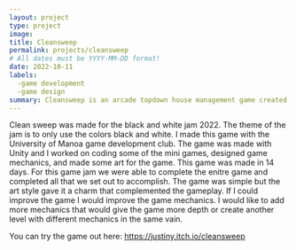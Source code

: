 ```yaml
---
layout: project
type: project
image: 
title: Cleansweep
permalink: projects/cleansweep
# All dates must be YYYY-MM-DD format!
date: 2022-10-11
labels:
  -game development
  -game design
summary: Cleansweep is an arcade topdown house management game created for black and white jam 2022
---
```


Clean sweep was made for the black and white jam 2022. The theme of the jam is to only use the colors black and white. I made this game with the University of 
Manoa game development club. The game was made with Unity and I worked on coding some of the mini games, designed game mechanics, and made some art for the 
game. This game was made in 14 days. For this game jam we were able to complete the enitre game and completed all that we set out to accomplish. The game was
simple but the art style gave it a charm that complemented the gameplay. If I could improve the game I would improve the game mechanics. I would like to add 
more mechanics that would give the game more depth or create another level with different mechanics in the same vain. 

You can try the game out here: https://justiny.itch.io/cleansweep

